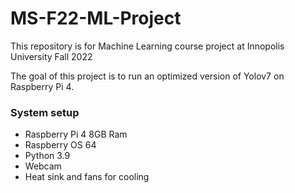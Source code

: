 # MS-F22-ML-Project
This repository is for Machine Learning course project at Innopolis University Fall 2022

The goal of this project is to run an optimized version of Yolov7 on Raspberry Pi 4.

### System setup
- Raspberry Pi 4 8GB Ram
- Raspberry OS 64
- Python 3.9
- Webcam
- Heat sink and fans for cooling
